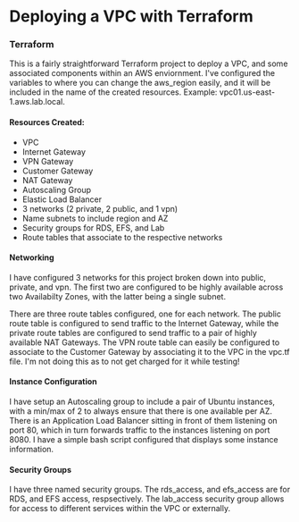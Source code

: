 # Deploying a VPC with Terraform

### Terraform
This is a fairly straightforward Terraform project to deploy a VPC, and some associated components within an AWS enviornment. I've configured the variables to where you can change the aws_region easily, and it will be included in the name of the created resources. Example: vpc01.us-east-1.aws.lab.local. 

#### Resources Created:
- VPC
- Internet Gateway
- VPN Gateway
- Customer Gateway 
- NAT Gateway
- Autoscaling Group
- Elastic Load Balancer
- 3 networks (2 private, 2 public, and 1 vpn)
- Name subnets to include region and AZ
- Security groups for RDS, EFS, and Lab
- Route tables that associate to the respective networks

#### Networking
I have configured 3 networks for this project broken down into public, private, and vpn. The first two are configured to be highly available across two Availabilty Zones, with the latter being a single subnet. 

There are three route tables configured, one for each network. The public route table is configured to send traffic to the Internet Gateway, while the private route tables are configured to send traffic to a pair of highly available NAT Gateways. The VPN route table can easily be configured to associate to the Customer Gateway by associating it to the VPC in the vpc.tf file. I'm not doing this as to not get charged for it while testing!

#### Instance Configuration
I have setup an Autoscaling group to include a pair of Ubuntu instances, with a min/max of 2 to always ensure that there is one available per AZ. There is an Application Load Balancer sitting in front of them listening on port 80, which in turn forwards traffic to the instances listening on port 8080. I have a simple bash script configured that displays some instance information.

#### Security Groups
I have three named security groups. The rds_access, and efs_access are for RDS, and EFS access, respsectively. The lab_access security group allows for access to different services within the VPC or externally. 

